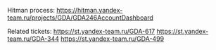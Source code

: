 Hitman process: 
https://hitman.yandex-team.ru/projects/GDA/GDA246AccountDashboard

Related tickets: 
https://st.yandex-team.ru/GDA-617
https://st.yandex-team.ru/GDA-344
https://st.yandex-team.ru/GDA-499
